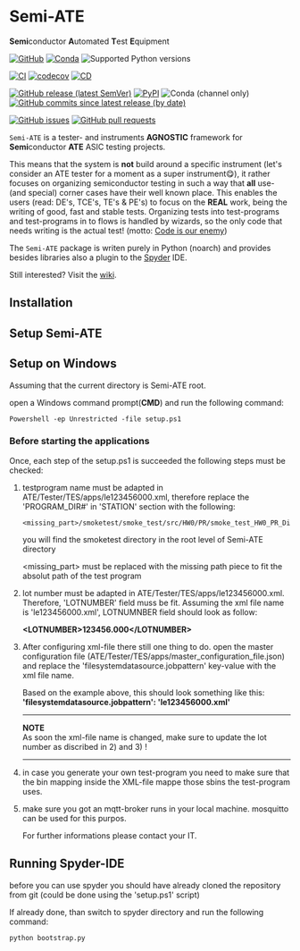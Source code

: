 # Semi-ATE

**Semi**conductor **A**utomated **T**est **E**quipment

[![GitHub](https://img.shields.io/github/license/Semi-ATE/Semi-ATE?color=black)](https://github.com/Semi-ATE/Semi-ATE/blob/main/LICENSE)
[![Conda](https://img.shields.io/conda/pn/conda-forge/Semi-ATE?color=black)](https://anaconda.org/conda-forge/Semi-ATE)
![Supported Python versions](https://img.shields.io/badge/python-%3E%3D3.8-black)

[![CI](https://github.com/Semi-ATE/Semi-ATE/workflows/CI/badge.svg?branch=main)](https://github.com/Semi-ATE/Semi-ATE/actions?query=workflow%3ACI)
[![codecov](https://codecov.io/gh/Semi-ATE/Semi-ATE/branch/main/graph/badge.svg?token=BAP0H9OMED)](https://codecov.io/gh/Semi-ATE/Semi-ATE)
[![CD](https://github.com/Semi-ATE/Semi-ATE/workflows/CD/badge.svg)](https://github.com/Semi-ATE/Semi-ATE/actions?query=workflow%3ACD)

[![GitHub release (latest SemVer)](https://img.shields.io/github/v/release/Semi-ATE/Semi-ATE?color=blue&label=GitHub&sort=semver)](https://github.com/Semi-ATE/Semi-ATE/releases/latest)
[![PyPI](https://img.shields.io/pypi/v/Semi-ATE?color=blue&label=PyPI)](https://pypi.org/project/Semi-ATE/)
![Conda (channel only)](https://img.shields.io/conda/vn/conda-forge/Semi-ATE?color=blue&label=conda-forge)
[![GitHub commits since latest release (by date)](https://img.shields.io/github/commits-since/Semi-ATE/Semi-ATE/latest)](https://github.com/Semi-ATE/Semi-ATE)

[![GitHub issues](https://img.shields.io/github/issues/Semi-ATE/Semi-ATE)](https://github.com/Semi-ATE/Semi-ATE/issues)
[![GitHub pull requests](https://img.shields.io/github/issues-pr/Semi-ATE/Semi-ATE)](https://github.com/Semi-ATE/Semi-ATE/pulls)

`Semi-ATE` is a tester- and instruments **AGNOSTIC** framework for **Semi**conductor **ATE** ASIC testing projects.

This means that the system is **not** build around a specific instrument (let's consider an ATE tester for a moment as a super instrument😋), it rather focuses on
organizing semiconductor testing in such a way that **all** use- (and special) corner cases have their well known place. This enables the users (read: DE's, TCE's, TE's & PE's) to focus on the **REAL** work, being the writing of good, fast and stable tests. Organizing tests into test-programs and test-programs in to flows is handled by wizards, so the only code that needs writing is the actual test! (motto: [Code is our enemy](http://www.skrenta.com/2007/05/code_is_our_enemy.html))

The `Semi-ATE` package is writen purely in Python (noarch) and provides besides libraries also a plugin to the [Spyder](https://www.spyder-ide.org/) IDE.

Still interested? Visit the [wiki](https://github.com/ate-org/Semi-ATE/wiki).

## Installation



## Setup Semi-ATE

## Setup on Windows

Assuming that the current directory is Semi-ATE root.

open a Windows command prompt(__CMD__) and run
the following command:

```Console
Powershell -ep Unrestricted -file setup.ps1
```

### Before starting the applications

Once, each step of the setup.ps1 is succeeded the following steps must be checked:

1) testprogram name must be adapted in ATE/Tester/TES/apps/le123456000.xml, therefore replace the 'PROGRAM_DIR#' in 'STATION' section with the following:

    ```Console
    <missing_part>/smoketest/smoke_test/src/HW0/PR/smoke_test_HW0_PR_Die1_Production_PR_1.py 
    ```

    you will find the smoketest directory in the root level of Semi-ATE directory

    \<missing_part> must be replaced with the missing path piece to fit the absolut path of the test program

2) lot number must be adapted in ATE/Tester/TES/apps/le123456000.xml.
Therefore, 'LOTNUMBER' field muss be fit. Assuming the xml file name is
'le123456000.xml', LOTNUMNBER field should look as follow:

    __\<LOTNUMBER>123456.000\</LOTNUMBER>__

3) After configuring xml-file there still one thing to do.
open the master configuration file (ATE/Tester/TES/apps/master_configuration_file.json)
and replace the 'filesystemdatasource.jobpattern' key-value with
the xml file name.

    Based on the example above, this should look something like this:
    __'filesystemdatasource.jobpattern': 'le123456000.xml'__

    ---
    __NOTE__
    </br>
    As soon the xml-file name is changed, make sure to update the lot number as discribed in 2) and 3)  !

    ---

4) in case you generate your own test-program you need to make sure
that the bin mapping inside the XML-file mappe those sbins the test-program uses.

5) make sure you got an mqtt-broker runs in your local machine.
mosquitto can be used for this purpos.

    For further informations please contact your IT.

## Running Spyder-IDE

before you can use spyder you should have already cloned the
repository from git (could be done using the 'setup.ps1' script)

If already done, than switch to spyder directory and run the following command:

```Console
python bootstrap.py
```
